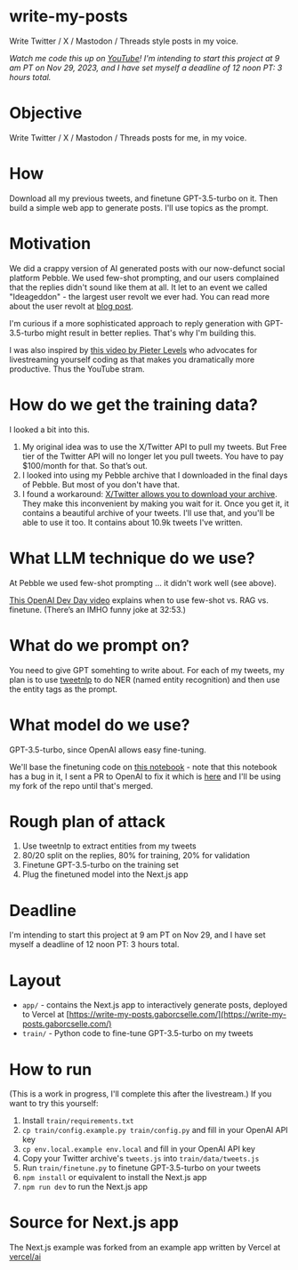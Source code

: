 # write-my-posts
Write Twitter / X / Mastodon / Threads style posts in my voice.

*Watch me code this up on [YouTube]([https://www.youtube.com/LINKHERE](https://www.youtube.com/watch?v=51DWARJckL4))! I'm intending to start this project at 9 am PT on Nov 29, 2023, and I have set myself a deadline of 12 noon PT: 3 hours total.*

# Objective
Write Twitter / X / Mastodon / Threads posts for me, in my voice.

# How
Download all my previous tweets, and finetune GPT-3.5-turbo on it. Then build a simple web app to generate posts. I'll use topics as the prompt.

# Motivation
We did a crappy version of AI generated posts with our now-defunct social platform Pebble. We used few-shot prompting, and our users complained that the replies didn't sound like them at all. It let to an event we called "Ideageddon" - the largest user revolt we ever had. You can read more about the user revolt at [blog post](https://medium.com/gabor/from-t2-to-pebble-the-rise-challenges-and-lessons-of-building-a-twitter-alternative-553652f1d1e7).

I'm curious if a more sophisticated approach to reply generation with GPT-3.5-turbo might result in better replies. That's why I'm building this.

I was also inspired by [this video by Pieter Levels](https://www.youtube.com/watch?v=6reLWfFNer0&t=657s) who advocates for livestreaming yourself coding as that makes you dramatically more productive. Thus the YouTube stram.

# How do we get the training data?
I looked a bit into this.
1. My original idea was to use the X/Twitter API to pull my tweets. But Free tier of the Twitter API will no longer let you pull tweets. You have to pay $100/month for that. So that’s out.
2. I looked into using my Pebble archive that I downloaded in the final days of Pebble. But most of you don't have that.
3. I found a workaround: [X/Twitter allows you to download your archive](https://help.twitter.com/en/managing-your-account/how-to-download-your-twitter-archive). They make this inconvenient by making you wait for it. Once you get it, it contains a beautiful archive of your tweets. I'll use that, and you'll be able to use it too. It contains about 10.9k tweets I've written.

# What LLM technique do we use?
At Pebble we used few-shot prompting … it didn't work well (see above).

[This OpenAI Dev Day video](https://www.youtube.com/watch?v=ahnGLM-RC1Y&t=1373s) explains when to use few-shot vs. RAG vs. finetune. (There’s an IMHO funny joke at 32:53.)

# What do we prompt on?
You need to give GPT somehting to write about. For each of my tweets, my plan is to use [tweetnlp](https://github.com/cardiffnlp/tweetnlp) to do NER (named entity recognition) and then use the entity tags as the prompt.

# What model do we use?
GPT-3.5-turbo, since OpenAI allows easy fine-tuning.

We'll base the finetuning code on [this notebook](https://github.com/openai/openai-cookbook/blob/main/examples/How_to_finetune_chat_models.ipynb) - note that this notebook has a bug in it, I sent a PR to OpenAI to fix it which is [here](https://github.com/openai/openai-cookbook/pull/885) and I'll be using my fork of the repo until that's merged.

# Rough plan of attack

1. Use tweetnlp to extract entities from my tweets
2. 80/20 split on the replies, 80% for training, 20% for validation
3. Finetune GPT-3.5-turbo on the training set
4. Plug the finetuned model into the Next.js app

# Deadline
I'm intending to start this project at 9 am PT on Nov 29, and I have set myself a deadline of 12 noon PT: 3 hours total.

# Layout
- `app/` - contains the Next.js app to interactively generate posts, deployed to Vercel at [https://write-my-posts.gaborcselle.com/](https://write-my-posts.gaborcselle.com/)
- `train/` - Python code to fine-tune GPT-3.5-turbo on my tweets

# How to run
(This is a work in progress, I'll complete this after the livestream.)
If you want to try this yourself: 

1. Install `train/requirements.txt`
2. `cp train/config.example.py train/config.py` and fill in your OpenAI API key
3. `cp env.local.example env.local` and fill in your OpenAI API key
4. Copy your Twitter archive's `tweets.js` into `train/data/tweets.js`
4. Run `train/finetune.py` to finetune GPT-3.5-turbo on your tweets
5. `npm install` or equivalent to install the Next.js app
6. `npm run dev` to run the Next.js app

# Source for Next.js app

The Next.js example was forked from an example app written by Vercel at [vercel/ai](https://github.com/vercel/ai/tree/main/examples/next-openai)
